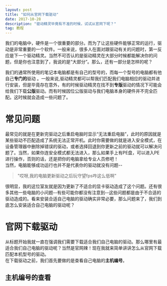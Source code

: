 ```yaml
---
layout: post
title: "如何从官网下载驱动" 
date: 2017-10-28 
description: "驱动精灵毕竟有不准的时候，试试从官网下呢？"
tag: 教程
---     
```

我们的电脑中，硬件是一个很重要的部分。而为了让这些硬件能够正常的运行，驱动是非常重要的一个软件。一般来说，很多人在面对跟驱动有关的问题时，第一反应是下一个驱动精灵。当然不可否认的是驱动精灵在大部分时候都能解决你的问题，但是你也注意到了，我说的是“大部分”。那么，还有一部分是怎样的呢？  

我们的通常所使用的笔记本电脑都是有自己的型号的，而每一个型号的电脑都有他自己**专门的**驱动 。一般来说,驱动精灵都可以帮我们匹配我们电脑相应的驱动并进行安装，但是毕竟存在意外，有的时候驱动精灵在找不到**专版**驱动的情况下可能会给我们下载**公版**驱动。而有时候因位公版驱动与我们电脑本身的硬件并不完全匹配。这时候就会造成一些问题了。         

#       常见问题           
最常见的就是在更新完驱动之后重启电脑时显示“无法重启电脑”，此时的原因就是某些驱动不匹配造成了系统无法正常开机。此时你需要做的就是进入安全模式，在设备管理器中删除掉错误的驱动，或者选择回退到你更新之前的驱动就可以解决问题了。当然，如果你连安全模式都无法进入，那么如果手上有PE盘，可以进入PE进行操作，否则的话，还是把你的电脑拿给专业人员修吧！        
当然，电脑能够成功运行也并不是代表你的驱动就没有问题--      
>"哎呀,我的电脑更新驱动之后玩守望fps咋这么低啊"          

很明显，我的这位室友就是因为更新了不适合的显卡驱动造成了这个问题。还有很多其他一些电脑的小问题--有些可能你都没有注意到--这些问题都是由于不合适的驱动造成的。看来安装合适自己电脑的驱动确实非常必要，那么问题来了，我们到底怎么安装适合自己电脑的驱动呢？      

#       官网下载驱动      
从标题开始我就一直在强调我们需要下载适合我们自己电脑的驱动。那么哪里有最适合我们自己电脑的驱动呢？当然是官网辣！现在我就来简单讲讲怎么从官网下载匹配本机型号的驱动。      
在下载驱动之前，我们首先要做的是查看自己电脑的**主机编号**。        
##  主机编号的查看     
